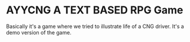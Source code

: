# AYYCNG A TEXT BASED RPG Game
Basically it's a game where we tried to illustrate life of a CNG driver. It's a demo version of the game. 
